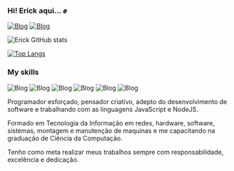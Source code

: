 ### Hi! Erick aqui... ✊ 

[![Blog](https://img.shields.io/website-up-down-green-red/http/monip.org.svg)](https://erickcfh.github.io/Minha-WebPage/)
[![Blog](https://img.shields.io/badge/LinkedIn-0077B5?style=for-the-badge&logo=linkedin&logoColor=white)](https://www.linkedin.com/in/erick-nascimento-89957a191/)

![Erick GitHub stats](https://github-readme-stats.vercel.app/api?username=erickCFH&show_icons=true&theme=dark)

[![Top Langs](https://github-readme-stats.vercel.app/api/top-langs/?username=erickCFH&layout=compact)](https://github.com/anuraghazra/github-readme-stats)

### My skills
![Blog](https://img.shields.io/badge/HTML5-E34F26?style=for-the-badge&logo=html5&logoColor=white)
![Blog](https://img.shields.io/badge/CSS3-1572B6?style=for-the-badge&logo=css3&logoColor=white)
![Blog](https://img.shields.io/badge/JavaScript-F7DF1E?style=for-the-badge&logo=javascript&logoColor=black)
![Blog](https://img.shields.io/badge/Node.js-43853D?style=for-the-badge&logo=node.js&logoColor=white)
![Blog](https://img.shields.io/badge/MongoDB-4EA94B?style=for-the-badge&logo=mongodb&logoColor=white)
![Blog](https://img.shields.io/badge/Microsoft-666666?style=for-the-badge&logo=microsoft&logoColor=white)

Programador esforçado, pensador criativo, adepto do desenvolvimento de software e trabalhando com as linguagens JavaScript e NodeJS.

Formado em Tecnologia da Informação em redes, hardware, software, sistemas, montagem e manutenção de maquinas e me capacitando na graduação de Ciência da Computação.

Tenho como meta realizar meus trabalhos sempre com responsabilidade, excelência e dedicação.
